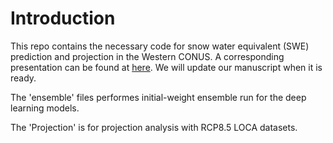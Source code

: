 # Introduction

This repo contains the necessary code for snow water equivalent (SWE) prediction and projection in the Western CONUS. A corresponding presentation can be found at [here](https://www.essoar.org/doi/abs/10.1002/essoar.10509011.1). We will update our manuscript when it is ready.  

The 'ensemble' files performes initial-weight ensemble run for the deep learning models. 

The 'Projection' is for projection analysis with RCP8.5 LOCA datasets.  


